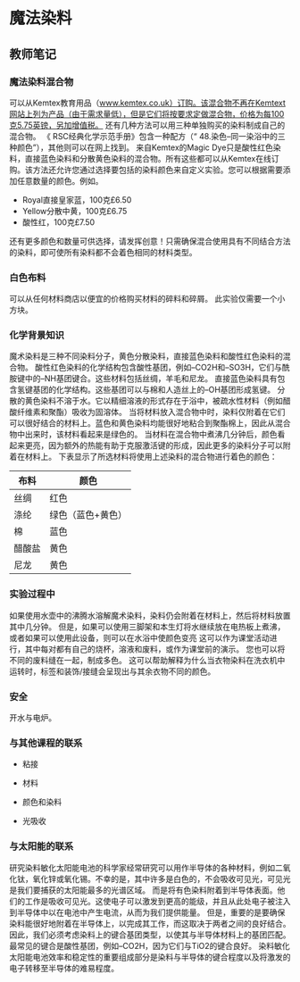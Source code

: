# 魔法染料

## 教师笔记

### 魔法染料混合物

可以从Kemtex教育用品（www.kemtex.co.uk）订购。该混合物不再在Kemtext网站上列为产品（由于需求量低），但是它们将按要求定做混合物，价格为每100克5.75英镑，另加增值税。
还有几种方法可以用三种单独购买的染料制成自己的混合物。 《 RSC经典化学示范手册》包含一种配方（“ 48.染色–同一染浴中的三种颜色”），其他则可以在网上找到。
来自Kemtex的Magic Dye只是酸性红色染料，直接蓝色染料和分散黄色染料的混合物。所有这些都可以从Kemtex在线订购。该方法还允许您通过选择要包括的染料颜色来自定义实验。您可以根据需要添加任意数量的颜色。例如。

- Royal直接皇家蓝，100克£6.50
- Yellow分散中黄，100克£6.75
- 酸性红，100克£7.50

还有更多颜色和数量可供选择，请发挥创意！只需确保混合使用具有不同结合方法的染料，即可使所有染料都不会着色相同的材料类型。

### 白色布料

可以从任何材料商店以便宜的价格购买材料的碎料和碎屑。 此实验仅需要一个小方块。

### 化学背景知识

魔术染料是三种不同染料分子，黄色分散染料，直接蓝色染料和酸性红色染料的混合物。
酸性红色染料的化学结构包含酸性基团，例如–CO2H和–SO3H，它们与酰胺键中的–NH基团键合。这些材料包括丝绸，羊毛和尼龙。
直接蓝色染料具有包含氢键基团的化学结构。这些基团可以与棉和人造丝上的–OH基团形成氢键。
分散的黄色染料不溶于水。它以精细溶液的形式存在于浴中，被疏水性材料（例如醋酸纤维素和聚酯）吸收为固溶体。
当将材料放入混合物中时，染料仅附着在它们可以很好结合的材料上。蓝色和黄色染料均能很好地粘合到聚酯棉上，因此从混合物中出来时，该材料看起来是绿色的。
当材料在混合物中煮沸几分钟后，颜色看起来更亮，因为额外的热能有助于克服激活键的形成，因此更多的染料分子可以附着在材料上。
下表显示了所选材料将使用上述染料的混合物进行着色的颜色：

| 布料   | 颜色              |
| ------ | ----------------- |
| 丝绸   | 红色              |
| 涤纶   | 绿色（蓝色+黄色） |
| 棉     | 蓝色              |
| 醋酸盐 | 黄色              |
| 尼龙   | 黄色              |

### 实验过程中

如果使用水壶中的沸腾水溶解魔术染料，染料仍会附着在材料上，然后将材料放置其中几分钟。 但是，如果可以使用三脚架和本生灯将水继续放在电热板上煮沸，或者如果可以使用此设备，则可以在水浴中使颜色变亮
这可以作为课堂活动进行，其中每对都有自己的烧杯，溶液和废料，或作为课堂前的演示。 您也可以将不同的废料缝在一起，制成多色。
这可以帮助解释为什么当衣物染料在洗衣机中运转时，标签和装饰/接缝会呈现出与其余衣物不同的颜色。

### 安全

开水与电炉。

### 与其他课程的联系

- 粘接

- 材料
- 颜色和染料
- 光吸收

### 与太阳能的联系

研究染料敏化太阳能电池的科学家经常研究可以用作半导体的各种材料，例如二氧化钛，氧化锌或氧化锡。不幸的是，其中许多是白色的，不会吸收可见光，可见光是我们要捕获的太阳能最多的光谱区域。
而是将有色染料附着到半导体表面。他们的工作是吸收可见光。这使电子可以激发到更高的能级，并且从此处电子被注入到半导体中以在电池中产生电流，从而为我们提供能量。
但是，重要的是要确保染料能很好地附着在半导体上，以完成其工作，而这取决于两者之间的良好结合。因此，我们必须考虑染料上的键合基团类型，以使其与半导体材料上的基团匹配。最常见的键合是酸性基团，例如–CO2H，因为它们与TiO2的键合良好。
染料敏化太阳能电池效率和稳定性的重要组成部分是染料与半导体的键合程度以及将激发的电子转移至半导体的难易程度。